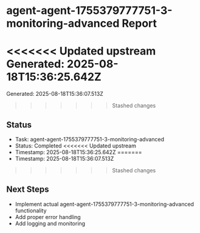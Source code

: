 # agent-agent-1755379777751-3-monitoring-advanced Report

<<<<<<< Updated upstream
Generated: 2025-08-18T15:36:25.642Z
=======
Generated: 2025-08-18T15:36:07.513Z
>>>>>>> Stashed changes

## Status
- Task: agent-agent-1755379777751-3-monitoring-advanced
- Status: Completed
<<<<<<< Updated upstream
- Timestamp: 2025-08-18T15:36:25.642Z
=======
- Timestamp: 2025-08-18T15:36:07.513Z
>>>>>>> Stashed changes

## Next Steps
- Implement actual agent-agent-1755379777751-3-monitoring-advanced functionality
- Add proper error handling
- Add logging and monitoring

